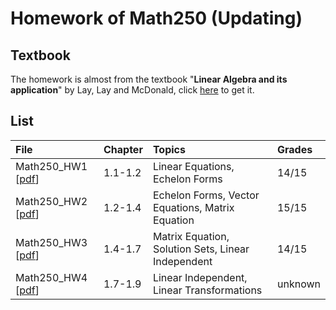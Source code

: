 # Homework of Math250 (Updating)
## Textbook
The homework is almost from the textbook "**Linear Algebra and its application**" by Lay, Lay and McDonald, click [here](https://home.cs.colorado.edu/~alko5368/lecturesCSCI2820/mathbook.pdf) to get it.

## List
| File | Chapter | Topics | Grades |
|:-------|:-------|:-------|:-------|
| Math250_HW1 [[pdf](./Math250_HW1.pdf)] | 1.1-1.2 | Linear Equations, Echelon Forms | 14/15 |
| Math250_HW2 [[pdf](./Math250_HW2.pdf)] | 1.2-1.4 | Echelon Forms, Vector Equations, Matrix Equation | 15/15 |
| Math250_HW3 [[pdf](./Math250_HW3.pdf)] | 1.4-1.7 | Matrix Equation, Solution Sets, Linear Independent | 14/15 |
| Math250_HW4 [[pdf](./Math250_HW4.pdf)] | 1.7-1.9 | Linear Independent, Linear Transformations | unknown |
